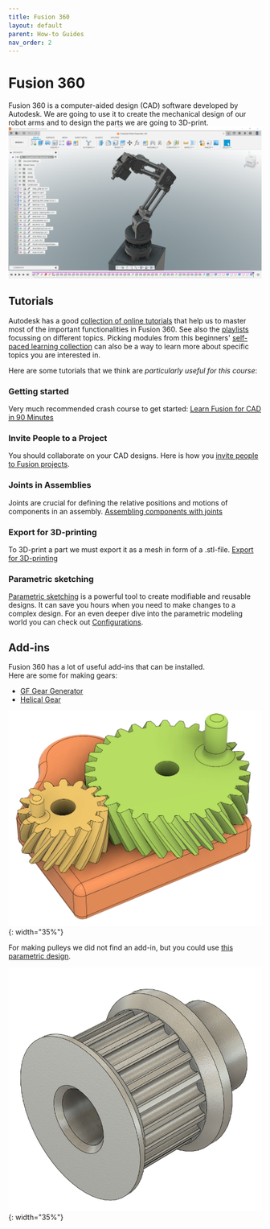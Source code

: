 ```yaml
---
title: Fusion 360
layout: default
parent: How-to Guides
nav_order: 2
---
```


# Fusion 360 
Fusion 360 is a computer-aided design (CAD) software developed by Autodesk. We are going to use it to create the mechanical design of our robot arms and to design the parts we are going to 3D-print.
![Fusion 360](../../assets/images/fusion360.png)
## Tutorials
Autodesk has a good [collection of online tutorials](https://www.autodesk.com/learn/catalog/product%257Cmicrolearning/Fusion%257Ctutorials) that help us to master most of the important functionalities in Fusion 360. See also the [playlists](https://www.autodesk.com/learn/catalog/product%257Cmicrolearning/Fusion%257Ccuratedlist) focussing on different topics.
Picking modules from this beginners' [self-paced learning collection](https://help.autodesk.com/view/fusion360/ENU/courses/) can also be a way to learn more about specific topics you are interested in.


Here are some tutorials that we think are _particularly useful for this course_:

### Getting started
Very much recommended crash course to get started: [Learn Fusion for CAD in 90 Minutes](https://www.autodesk.com/learn/ondemand/course/learn-fusion-for-cad-in-90-minutes)

### Invite People to a Project
You should collaborate on your CAD designs. Here is how you [invite people to Fusion projects](https://help.autodesk.com/view/fusion360/ENU/?guid=FT-ROLES-FOLDER-LEVEL). 

### Joints in Assemblies
Joints are crucial for defining the relative positions and motions of components in an assembly. [Assembling components with joints](https://www.autodesk.com/learn/ondemand/curated/creating-assemblies/16KmLVIFUJnyTx3tUGAqcB)

### Export for 3D-printing
To 3D-print a part we must export it as a mesh in form of a .stl-file. [Export for 3D-printing](https://www.autodesk.com/certification/learn/module/exporting-for-3d-printing)

### Parametric sketching
[Parametric sketching](https://www.autodesk.com/learn/ondemand/curated/sketch-basics/5kns5wSM7JU0YhJlkDebCO) is a powerful tool to create modifiable and reusable designs. It can save you hours when you need to make changes to a complex design. For an even deeper dive into the parametric modeling world you can check out [Configurations](https://www.autodesk.com/learn/ondemand/curated/configurations).


## Add-ins
Fusion 360 has a lot of useful add-ins that can be installed.  
Here are some for making gears:

- [GF Gear Generator](https://apps.autodesk.com/FUSION/en/Detail/Index?id=1236778940008086660&appLang=en&os=Win64)
- [Helical Gear](https://apps.autodesk.com/FUSION/en/Detail/Index?id=9029586664984391977&os=Win64&appLang=en)

![Gear](../../assets/images/gear_example.png){: width="35%"}

For making pulleys we did not find an add-in, but you could use [this parametric design](https://grabcad.com/library/parametric-gt2-pulley-1).

![Pulley](../../assets/images/pulley_example.png){: width="35%"}